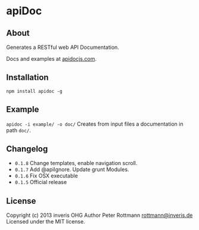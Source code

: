 # apiDoc

## About
Generates a RESTful web API Documentation.

Docs and examples at [apidocjs.com](http://apidocjs.com).

## Installation
`npm install apidoc -g`

## Example
`apidoc -i example/ -o doc/`
Creates from input files a documentation in path `doc/`.

## Changelog

* `0.1.8` Change templates, enable navigation scroll.
* `0.1.7` Add @apiIgnore. Update grunt Modules.
* `0.1.6` Fix OSX executable
* `0.1.5` Official release

## License
Copyright (c) 2013 inveris OHG
Author Peter Rottmann <rottmann@inveris.de>
Licensed under the MIT license.